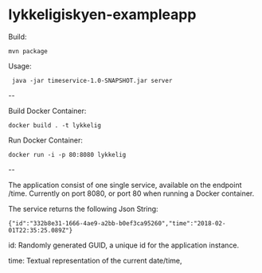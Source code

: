 # lykkeligiskyen-exampleapp

Build: 
```
mvn package
```

Usage:
```
 java -jar timeservice-1.0-SNAPSHOT.jar server
```
--

Build Docker Container:
```
docker build . -t lykkelig
```
Run Docker Container:
```
docker run -i -p 80:8080 lykkelig
```

--

The application consist of one single service, available on the endpoint /time.
Currently on port 8080, or port 80 when running a Docker container.

The service returns the following Json String:

```
{"id":"332b8e31-1666-4ae9-a2bb-b0ef3ca95260","time":"2018-02-01T22:35:25.089Z"}
```

id: Randomly generated GUID, a unique id for the application instance.

time: Textual representation of the current date/time,
